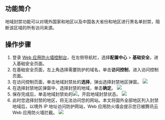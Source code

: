 ## 功能简介
地域封禁功能可以对境外国家和地区以及中国各大省份和地区进行黑名单封禁，阻断该区域的所有访问来源。

## 操作步骤
1. 登录 [Web 应用防火墙控制台](https://console.cloud.tencent.com/guanjia)，在左侧导航栏，选择**配置中心** > **基础安全**，进入基础安全页面。
2. 在基础安全页面，左上角选择需要防护的域名，单击**访问控制**，进入访问控制页面。
3. 在访问控制页面，单击地域封禁处的**选择**，弹出选择封禁地区弹窗。
![](https://qcloudimg.tencent-cloud.cn/raw/92ba076e4cef759d6852350e0bdd76bc.png)
4. 在选择封禁地区弹窗中，选择封禁的地域，单击**确定**。
![](https://qcloudimg.tencent-cloud.cn/raw/a8a968b60dc901619741f7760b9a4139.png)
5. 保存完成后，单击地域封禁处的![](https://qcloudimg.tencent-cloud.cn/raw/690e27c541704c3f37923e41d22be586.png)，开启地域封禁状态。
![](https://qcloudimg.tencent-cloud.cn/raw/d8093bb0cc0710d4f207b2a740c0ff16.png)
5. 此时您选择封禁的地区，将无法访问您的网站。本文将国外全部地区列入封禁地域后，以境外 IP 地址访问防护网站，Web 应用防火墙会提示您已被腾讯云 Web 应用防火墙拦截。
![](https://main.qcloudimg.com/raw/d63ad804bf1963400269191196796d27.png)

